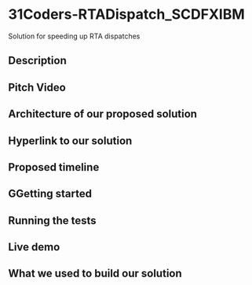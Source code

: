 # 31Coders-RTADispatch_SCDFXIBM
Solution for speeding up RTA dispatches

## Description
## Pitch Video
## Architecture of our proposed solution
## Hyperlink to our solution
## Proposed timeline
## GGetting started
## Running the tests
## Live demo
## What we used to build our solution
